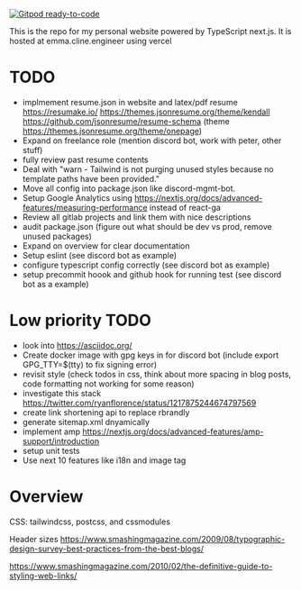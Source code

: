 [![Gitpod ready-to-code](https://img.shields.io/badge/Gitpod-ready--to--code-blue?logo=gitpod)](https://gitpod.io/#https://gitlab.com/EmmaJCline/personal-website)

This is the repo for my personal website powered by TypeScript next.js. It is hosted at emma.cline.engineer using vercel

# TODO

- implmement resume.json in website and latex/pdf resume https://resumake.io/ https://themes.jsonresume.org/theme/kendall https://github.com/jsonresume/resume-schema (theme https://themes.jsonresume.org/theme/onepage)
- Expand on freelance role (mention discord bot, work with peter, other stuff)
- fully review past resume contents
- Deal with "warn - Tailwind is not purging unused styles because no template paths have been provided."
- Move all config into package.json like discord-mgmt-bot.
- Setup Google Analytics using https://nextjs.org/docs/advanced-features/measuring-performance instead of react-ga
- Review all gitlab projects and link them with nice descriptions
- audit package.json (figure out what should be dev vs prod, remove unused packages)
- Expand on overview for clear documentation
- Setup eslint (see discord bot as example)
- configure typescript config correctly (see discord bot as example)
- setup precommit hoook and github hook for running test (see discord bot as a example)

# Low priority TODO

- look into https://asciidoc.org/
- Create docker image with gpg keys in for discord bot (include export GPG_TTY=\$(tty) to fix signing error)
- revisit style (check todos in css, think about more spacing in blog posts, code formatting not working for some reason)
- investigate this stack https://twitter.com/ryanflorence/status/1217875244674797569
- create link shortening api to replace rbrandly
- generate sitemap.xml dnyamically
- implement amp https://nextjs.org/docs/advanced-features/amp-support/introduction
- setup unit tests
- Use next 10 features like i18n and image tag

# Overview

CSS: tailwindcss, postcss, and cssmodules

Header sizes
https://www.smashingmagazine.com/2009/08/typographic-design-survey-best-practices-from-the-best-blogs/

https://www.smashingmagazine.com/2010/02/the-definitive-guide-to-styling-web-links/
